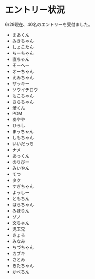 # エントリー状況

6/29現在、40名のエントリーを受付ました。

* まあくん
* みきちゃん
* しょこたん
* ちーちゃん
* 直ちゃん
* そーへー
* オーちゃん
* えみちゃん
* ザッキー
* ソウイチロウ
* もこちゃん
* さらちゃん
* 渋くん
* POM
* あやや
* ひろし
* まっちゃん
* しもちゃん
* いいだっち
* ナメ
* あっくん
* のりぴー
* みいやん
* てつ
* タク
* すぎちゃん
* よっしー
* ともちん
* はらちゃん
* みほりん
* ゾノ
* 文ちゃん
* 児玉兄
* きょろ
* みなみ
* ちづちゃん
* カブキ
* さとみ
* きたちゃん
* かべちん
